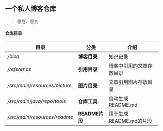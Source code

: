 ## 一个私人博客仓库

>  思危、思变    


#### 仓库目录

| 目录                          | 分类           | 介绍                                        |
| ----------------------------- | -------------- | ------------------------------------------- |
| */blog*                       | **博客目录**   | 知识记录                  |
| */reference*                  | **引用目录**   | 博客中引用的文章存放目录                    |
| */src/main/resources/picture* | **图片目录**   | 文章引用图片存放目录                        |
| */src/main/java/repo/tools*   | **仓库工具**   | 自动生成README.md                           |
| */src/main/resources/readme*  | **README片段** | 用于生成README.md的片段 |
